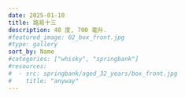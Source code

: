 ```yaml
---
date: 2025-01-10
title: 路易十三
description: 40 度, 700 毫升.
#featured_image: 02_box_front.jpg
#type: gallery
sort_by: Name
#categories: ["whisky", "springbank"]
#resources:
#  - src: springbank/aged_32_years/box_front.jpg
#    title: "anyway"
---
```


